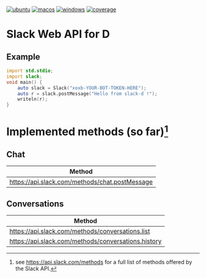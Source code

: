 [![ubuntu](https://github.com/sinisa-susnjar/slack-d/actions/workflows/ubuntu.yml/badge.svg)](https://github.com/sinisa-susnjar/slack-d/actions/workflows/ubuntu.yml) [![macos](https://github.com/sinisa-susnjar/slack-d/actions/workflows/macos.yml/badge.svg)](https://github.com/sinisa-susnjar/slack-d/actions/workflows/macos.yml) [![windows](https://github.com/sinisa-susnjar/slack-d/actions/workflows/windows.yml/badge.svg)](https://github.com/sinisa-susnjar/slack-d/actions/workflows/windows.yml) [![coverage](https://codecov.io/gh/sinisa-susnjar/slack-d/branch/main/graph/badge.svg?token=8IJIAOGVRZ)](https://codecov.io/gh/sinisa-susnjar/slack-d)

# Slack Web API for D

## Example

```d
import std.stdio;
import slack;
void main() {
	auto slack = Slack("xoxb-YOUR-BOT-TOKEN-HERE");
	auto r = slack.postMessage("Hello from slack-d !");
	writeln(r);
}
```

# Implemented methods (so far)[^1]

## Chat

| Method                                         |
| ---------------------------------------------- |
| https://api.slack.com/methods/chat.postMessage |

## Conversations

| Method                                                   |
| -------------------------------------------------------- |
| https://api.slack.com/methods/conversations.list         |
| https://api.slack.com/methods/conversations.history      |

[^1]: see https://api.slack.com/methods for a full list of methods offered by the Slack API.
